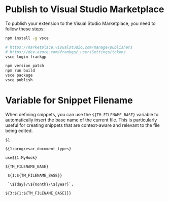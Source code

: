 <!-- https://chatgpt.com/c/68575091-fbac-8006-a6b7-af401ddd807e -->

# Publish to Visual Studio Marketplace

To publish your extension to the Visual Studio Marketplace, you need to follow these steps:

```sh
npm install -g vsce

# https://marketplace.visualstudio.com/manage/publishers
# https://dev.azure.com/frankgp/_usersSettings/tokens
vsce login frankgp

npm version patch
npm run build
vsce package
vsce publish

```
<!-- 
para probar
fgp_r_taildwind_test
fgp_rn_taildwind_test
fgp_r_pre_json
fgp_rn_pre_json
 -->
# Variable for Snippet Filename

When defining snippets, you can use the `${TM_FILENAME_BASE}` variable to automatically insert the base name of the current file. This is particularly useful for creating snippets that are context-aware and relevant to the file being edited.

```tsx
$1

${1:progresar_document_types}

use${1:MyHook}

${TM_FILENAME_BASE}

 ${1:${TM_FILENAME_BASE}}

 `\${day}/\${month}/\${year}`;

${3:${1:${TM_FILENAME_BASE}}}
```
